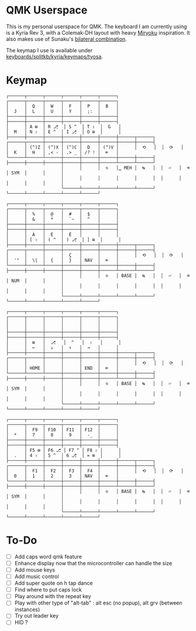 # QMK Userspace

This is my personal userspace for QMK. The keyboard I am currently using is a Kyria Rev 3, with a Colemak-DH layout with heavy [Miryoku](https://github.com/manna-harbour/miryoku) inspiration. It also makes use of Sunaku's [bilateral combination](https://sunaku.github.io/home-row-mods.html).

The keymap I use is available under [keyboards/splitkb/kyria/keymaps/tyosa](./keyboards/splitkb/kyria/keymaps/tyosa).

# Keymap
```
┌──────┬──────┬──────┬──────┬──────┬──────┐                              ┌──────┬──────┬──────┬──────┬──────┬──────┐
│      │  Q   │  W   │  F   │  P   │  B   │                              │  J   │  L   │  U   │  Y   │  ;:  │      │
├──────┼──────┼──────┼──────┼──────┼──────┤                              ├──────┼──────┼──────┼──────┼──────┼──────┤
│      │ A ⊞  │ R ⎇  │ S ^  │ T ⇧  │  G   │                              │  M   │ N ⇧  │ E ^  │ I ⎇  │ O ⊞  │      │
├──────┼──────┼──────┼──────┼──────┼──────┼──────┬──────┐  ┌──────┬──────┼──────┼──────┼──────┼──────┼──────┼──────┤
│      │ (^)Z │ (^)X │ (^)C │  D   │ (^)V │      │  ⟲   │  │  ⟳   │      │  K   │  H   │ ,< - │ .> _ │ /? ! │  ⌦   │
└──────┴──────┴──────┼──────┼──────┼──────┼──────┼──────┤  ├──────┼──────┼──────┼──────┼──────┼──────┴──────┴──────┘
                     │      │      │  ⎋   │␣ MEH │  ↹   │  │  ⏎   │  ⌫   │ SYM  │      │      │
                     │      │      │      │      │      │  │      │      │      │      │      │
                     └──────┴──────┴──────┴──────┴──────┘  └──────┴──────┴──────┴──────┴──────┘

┌──────┬──────┬──────┬──────┬──────┬──────┐                              ┌──────┬──────┬──────┬──────┬──────┬──────┐
│      │  %   │  @   │  #   │  $   │      │                              │      │  &   │  *   │  `~  │  ^   │      │
├──────┼──────┼──────┼──────┼──────┼──────┤                              ├──────┼──────┼──────┼──────┼──────┼──────┤
│      │  À   │  È   │  É   │      │      │                              │      │ [ ⇧  │ ( ^  │ ) ⎇  │ ] ⊞  │      │
├──────┼──────┼──────┼──────┼──────┼──────┼──────┬──────┐  ┌──────┬──────┼──────┼──────┼──────┼──────┼──────┼──────┤
│      │      │      │  Ç   │      │      │      │  ⟲   │  │  ⟳   │      │  '"  │  \|  │  {   │  }   │ NAV  │  ⌦   │
└──────┴──────┴──────┼──────┼──────┼──────┼──────┼──────┤  ├──────┼──────┼──────┼──────┼──────┼──────┴──────┴──────┘
                     │      │      │  ⎋   │ BASE │  ↹   │  │  ⏎   │  ⌫   │ NUM  │      │      │
                     │      │      │      │      │      │  │      │      │      │      │      │
                     └──────┴──────┴──────┴──────┴──────┘  └──────┴──────┴──────┴──────┴──────┘

┌──────┬──────┬──────┬──────┬──────┬──────┐                              ┌──────┬──────┬──────┬──────┬──────┬──────┐
│      │      │      │      │      │      │                              │      │      │      │      │      │      │
├──────┼──────┼──────┼──────┼──────┼──────┤                              ├──────┼──────┼──────┼──────┼──────┼──────┤
│      │  ⊞   │  ⎇   │  ^   │  ⇧   │      │                              │      │  ←   │  ↓   │  ↑   │  →   │      │
├──────┼──────┼──────┼──────┼──────┼──────┼──────┬──────┐  ┌──────┬──────┼──────┼──────┼──────┼──────┼──────┼──────┤
│      │      │      │      │      │      │      │  ⟲   │  │  ⟳   │      │      │ HOME │      │      │ END  │  ⌦   │
└──────┴──────┴──────┼──────┼──────┼──────┼──────┼──────┤  ├──────┼──────┼──────┼──────┼──────┼──────┴──────┴──────┘
                     │      │      │  ⎋   │ BASE │  ↹   │  │  ⏎   │  ⌫   │ SYM  │      │      │
                     │      │      │      │      │      │  │      │      │      │      │      │
                     └──────┴──────┴──────┴──────┴──────┘  └──────┴──────┴──────┴──────┴──────┘

┌──────┬──────┬──────┬──────┬──────┬──────┐                              ┌──────┬──────┬──────┬──────┬──────┬──────┐
│      │  F9  │ F10  │ F11  │ F12  │      │                              │  *   │  7   │  8   │  9   │  -_  │      │
├──────┼──────┼──────┼──────┼──────┼──────┤                              ├──────┼──────┼──────┼──────┼──────┼──────┤
│      │ F5 ⊞ │ F6 ⎇ │ F7 ^ │ F8 ⇧ │      │                              │  .   │ 4 ⇧  │ 5 ^  │ 6 ⎇  │ = ⊞  │      │
├──────┼──────┼──────┼──────┼──────┼──────┼──────┬──────┐  ┌──────┬──────┼──────┼──────┼──────┼──────┼──────┼──────┤
│      │  F1  │  F2  │  F3  │  F4  │      │      │  ⟲   │  │  ⟳   │      │  0   │  1   │  2   │  3   │ NAV  │  ⌦   │
└──────┴──────┴──────┼──────┼──────┼──────┼──────┼──────┤  ├──────┼──────┼──────┼──────┼──────┼──────┴──────┴──────┘
                     │      │      │  ⎋   │ BASE │  ↹   │  │  ⏎   │  ⌫   │ SYM  │      │      │
                     │      │      │      │      │      │  │      │      │      │      │      │
                     └──────┴──────┴──────┴──────┴──────┘  └──────┴──────┴──────┴──────┴──────┘
```

# To-Do

- [ ] Add caps word qmk feature
- [ ] Enhance display now that the microcontroller can handle the size
- [ ] Add mouse keys
- [ ] Add music control
- [ ] Add super quote on h tap dance
- [ ] Find where to put caps lock
- [ ] Play around with the repeat key
- [ ] Play with other type of "alt-tab" : alt esc (no popup), alt grv (between instances)
- [ ] Try out leader key
- [ ] HID ?

